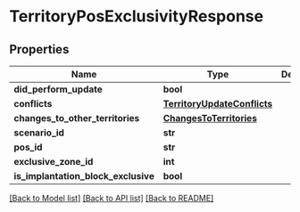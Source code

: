 # TerritoryPosExclusivityResponse

## Properties
Name | Type | Description | Notes
------------ | ------------- | ------------- | -------------
**did_perform_update** | **bool** |  | [optional] 
**conflicts** | [**TerritoryUpdateConflicts**](TerritoryUpdateConflicts.md) |  | [optional] 
**changes_to_other_territories** | [**ChangesToTerritories**](ChangesToTerritories.md) |  | [optional] 
**scenario_id** | **str** |  | [optional] 
**pos_id** | **str** |  | [optional] 
**exclusive_zone_id** | **int** |  | [optional] 
**is_implantation_block_exclusive** | **bool** |  | [optional] 

[[Back to Model list]](../README.md#documentation-for-models) [[Back to API list]](../README.md#documentation-for-api-endpoints) [[Back to README]](../README.md)

